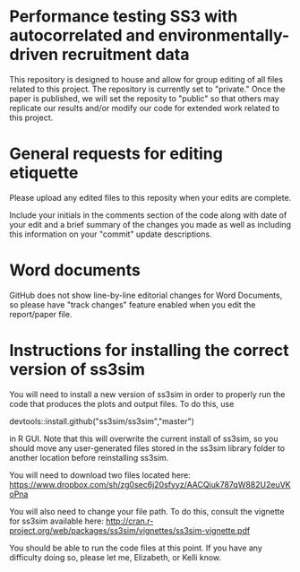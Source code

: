 # Performance testing SS3 with autocorrelated and environmentally-driven recruitment data
This repository is designed to house and allow for group editing of all files related to this project. The repository is currently set to "private."  Once the paper is published, we will set the reposity to "public" so that others may replicate our results and/or modify our code for extended work related to this project.

# General requests for editing etiquette
Please upload any edited files to this reposity when your edits are complete.

Include your initials in the comments section of the code along with date of your edit and a brief summary of the changes you made as well as including this information on your "commit" update descriptions.

# Word documents
GitHub does not show line-by-line editorial changes for Word Documents, so please have "track changes" feature enabled when you edit the report/paper file.

# Instructions for installing the correct version of ss3sim
You will need to install a new version of ss3sim in order to properly run the code that produces the plots and output files.  To do this, use 

  devtools::install.github("ss3sim/ss3sim","master")

in R GUI.  Note that this will overwrite the current install of ss3sim, so you should move any user-generated files stored in the ss3sim library folder to another location before reinstalling ss3sim.

You will need to download two files located here: https://www.dropbox.com/sh/zg0sec6j20sfyyz/AACQiuk787qW882U2euVKoPna

You will also need to change your file path.  To do this, consult the vignette for ss3sim available here: http://cran.r-project.org/web/packages/ss3sim/vignettes/ss3sim-vignette.pdf

You should be able to run the code files at this point.  If you have any difficulty doing so, please let me, Elizabeth, or Kelli know.
